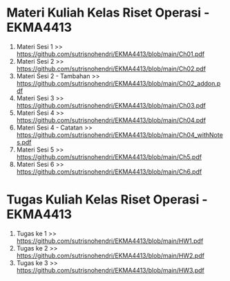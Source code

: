 # Materi Kuliah Kelas Riset Operasi - EKMA4413

1. Materi Sesi 1 >> https://github.com/sutrisnohendri/EKMA4413/blob/main/Ch01.pdf
2. Materi Sesi 2 >> https://github.com/sutrisnohendri/EKMA4413/blob/main/Ch02.pdf 
2. Materi Sesi 2 - Tambahan >> https://github.com/sutrisnohendri/EKMA4413/blob/main/Ch02_addon.pdf
3. Materi Sesi 3 >> https://github.com/sutrisnohendri/EKMA4413/blob/main/Ch03.pdf
4. Materi Sesi 4 >> https://github.com/sutrisnohendri/EKMA4413/blob/main/Ch04.pdf
4. Materi Sesi 4 - Catatan >> https://github.com/sutrisnohendri/EKMA4413/blob/main/Ch04_withNotes.pdf
5. Materi Sesi 5 >> https://github.com/sutrisnohendri/EKMA4413/blob/main/Ch5.pdf
6. Materi Sesi 6 >> https://github.com/sutrisnohendri/EKMA4413/blob/main/Ch6.pdf

# Tugas Kuliah Kelas Riset Operasi - EKMA4413
1. Tugas ke 1 >> https://github.com/sutrisnohendri/EKMA4413/blob/main/HW1.pdf
2. Tugas ke 2 >> https://github.com/sutrisnohendri/EKMA4413/blob/main/HW2.pdf
3. Tugas ke 3 >> https://github.com/sutrisnohendri/EKMA4413/blob/main/HW3.pdf
